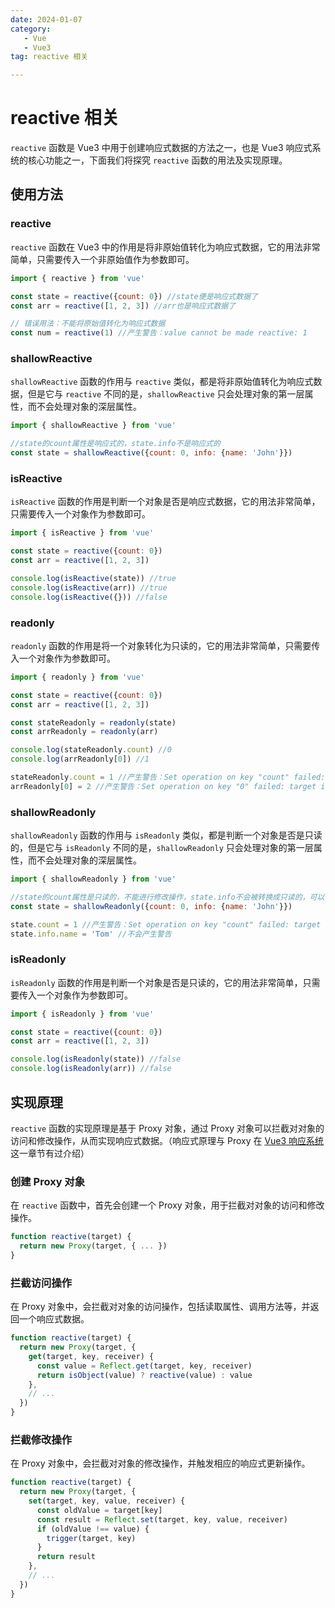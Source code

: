 ```yaml
---
date: 2024-01-07
category: 
   - Vue
   - Vue3
tag: reactive 相关

---
```


# reactive 相关
 `reactive` 函数是 Vue3 中用于创建响应式数据的方法之一，也是 Vue3 响应式系统的核心功能之一，下面我们将探究 `reactive` 函数的用法及实现原理。

## 使用方法
### reactive
`reactive` 函数在 Vue3 中的作用是将非原始值转化为响应式数据，它的用法非常简单，只需要传入一个非原始值作为参数即可。
```js
import { reactive } from 'vue'

const state = reactive({count: 0}) //state便是响应式数据了
const arr = reactive([1, 2, 3]) //arr也是响应式数据了

// 错误用法：不能将原始值转化为响应式数据
const num = reactive(1) //产生警告：value cannot be made reactive: 1
```
### shallowReactive
`shallowReactive` 函数的作用与 `reactive` 类似，都是将非原始值转化为响应式数据，但是它与 `reactive` 不同的是，`shallowReactive` 只会处理对象的第一层属性，而不会处理对象的深层属性。
```js
import { shallowReactive } from 'vue'

//state的count属性是响应式的，state.info不是响应式的
const state = shallowReactive({count: 0, info: {name: 'John'}})
```
### isReactive
`isReactive` 函数的作用是判断一个对象是否是响应式数据，它的用法非常简单，只需要传入一个对象作为参数即可。
```js
import { isReactive } from 'vue'

const state = reactive({count: 0})
const arr = reactive([1, 2, 3])

console.log(isReactive(state)) //true
console.log(isReactive(arr)) //true
console.log(isReactive({})) //false
```

### readonly
`readonly` 函数的作用是将一个对象转化为只读的，它的用法非常简单，只需要传入一个对象作为参数即可。
```js
import { readonly } from 'vue'

const state = reactive({count: 0})
const arr = reactive([1, 2, 3])

const stateReadonly = readonly(state)
const arrReadonly = readonly(arr)

console.log(stateReadonly.count) //0
console.log(arrReadonly[0]) //1

stateReadonly.count = 1 //产生警告：Set operation on key "count" failed: target is readonly.
arrReadonly[0] = 2 //产生警告：Set operation on key "0" failed: target is readonly.
```
  
### shallowReadonly
`shallowReadonly` 函数的作用与 `isReadonly` 类似，都是判断一个对象是否是只读的，但是它与 `isReadonly` 不同的是，`shallowReadonly` 只会处理对象的第一层属性，而不会处理对象的深层属性。
```js
import { shallowReadonly } from 'vue'

//state的count属性是只读的，不能进行修改操作，state.info不会被转换成只读的，可以修改
const state = shallowReadonly({count: 0, info: {name: 'John'}})

state.count = 1 //产生警告：Set operation on key "count" failed: target is readonly.
state.info.name = 'Tom' //不会产生警告
```
### isReadonly
`isReadonly` 函数的作用是判断一个对象是否是只读的，它的用法非常简单，只需要传入一个对象作为参数即可。
```js
import { isReadonly } from 'vue'

const state = reactive({count: 0})
const arr = reactive([1, 2, 3])

console.log(isReadonly(state)) //false
console.log(isReadonly(arr)) //false
```

## 实现原理
 `reactive` 函数的实现原理是基于 Proxy 对象，通过 Proxy 对象可以拦截对对象的访问和修改操作，从而实现响应式数据。（响应式原理与 Proxy 在 [Vue3 响应系统](/blog-vue/vue3/01.md) 这一章节有过介绍）

 ### 创建 Proxy 对象
 在 `reactive` 函数中，首先会创建一个 Proxy 对象，用于拦截对对象的访问和修改操作。
 ```js
 function reactive(target) {
   return new Proxy(target, { ... })
 }
 ```

 ### 拦截访问操作
 在 Proxy 对象中，会拦截对对象的访问操作，包括读取属性、调用方法等，并返回一个响应式数据。
 ```js
 function reactive(target) {
   return new Proxy(target, {
     get(target, key, receiver) {
       const value = Reflect.get(target, key, receiver)
       return isObject(value) ? reactive(value) : value
     },
     // ...
   })
 }
 ```

 ### 拦截修改操作
 在 Proxy 对象中，会拦截对对象的修改操作，并触发相应的响应式更新操作。
 ```js
 function reactive(target) {
   return new Proxy(target, {
     set(target, key, value, receiver) {
       const oldValue = target[key]
       const result = Reflect.set(target, key, value, receiver)
       if (oldValue !== value) {
         trigger(target, key)
       }
       return result
     },
     // ...
   })
 }
 ```
